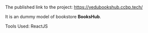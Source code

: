 The published link to the project:
https://yedubookshub.ccbp.tech/

It is an dummy model of bookstore **BooksHub**.

Tools Used:
ReactJS
